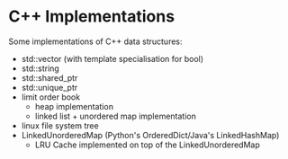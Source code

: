# C++ Implementations

Some implementations of C++ data structures:
- std::vector (with template specialisation for bool)
- std::string
- std::shared_ptr
- std::unique_ptr
- limit order book
    - heap implementation
    - linked list + unordered map implementation
- linux file system tree
- LinkedUnorderedMap (Python's OrderedDict/Java's LinkedHashMap)
    - LRU Cache implemented on top of the LinkedUnorderedMap
